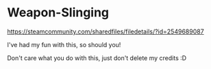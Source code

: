 # Weapon-Slinging
https://steamcommunity.com/sharedfiles/filedetails/?id=2549689087

I've had my fun with this, so should you!

Don't care what you do with this, just don't delete my credits :D
